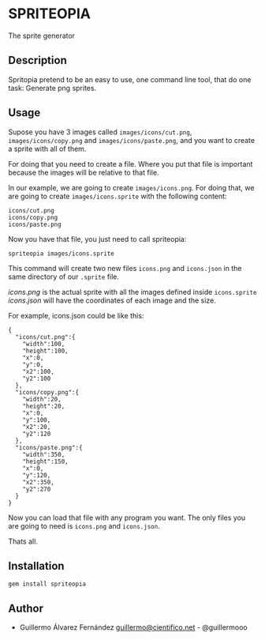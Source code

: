 SPRITEOPIA
==========

The sprite generator

Description
-----------

Spritopia pretend to be an easy to use, one command line tool, that do one task: 
Generate png sprites.

Usage
-----

Supose you have 3 images called ``images/icons/cut.png``, ``images/icons/copy.png``
 and ``images/icons/paste.png``, and you want to create a sprite with all of them.

For doing that you need to create a file. Where you put that file is important 
because the images will be relative to that file.

In our example, we are going to create ``images/icons.png``. For doing that, we 
are going to create ``images/icons.sprite`` with the following content:

    icons/cut.png
    icons/copy.png
    icons/paste.png

Now you have that file, you just need to call spriteopia:

    spriteopia images/icons.sprite

This command will create two new files ``icons.png`` and ``icons.json`` in the same
directory of our ``.sprite`` file.

*icons.png* is the actual sprite with all the images defined inside ``icons.sprite``
*icons.json* will have the coordinates of each image and the size.

For example, icons.json could be like this:


    {
      "icons/cut.png":{
        "width":100,
        "height":100,
        "x":0,
        "y":0,
        "x2":100,
        "y2":100
      },
      "icons/copy.png":{
        "width":20,
        "height":20,
        "x":0,
        "y":100,
        "x2":20,
        "y2":120
      },
      "icons/paste.png":{
        "width":350,
        "height":150,
        "x":0,
        "y":120,
        "x2":350,
        "y2":270
      }
    }

Now you can load that file with any program you want. The only files you are 
going to need is ``icons.png`` and ``icons.json``.

Thats all.


Installation
------------

    gem install spriteopia


Author
------

  * Guillermo Álvarez Fernández <guillermo@cientifico.net> - @guillermooo






